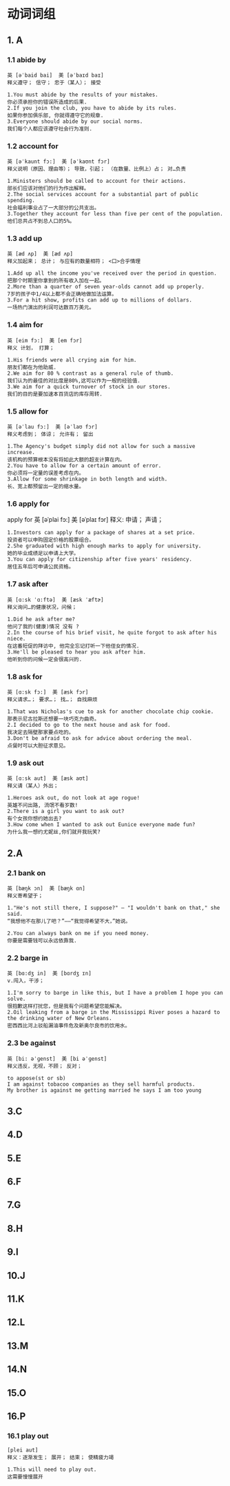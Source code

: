 
# 动词词组 #

## 1. A 

### 1.1 abide by

	英 [əˈbaid bai]  美 [əˈbaɪd baɪ] 
	释义遵守； 信守； 忠于（某人）； 接受

	1.You must abide by the results of your mistakes. 
	你必须承担你的错误所造成的后果.
	2.If you join the club, you have to abide by its rules. 
	如果你参加俱乐部, 你就得遵守它的规章.
	3.Everyone should abide by our social norms. 
	我们每个人都应该遵守社会行为准则.

### 1.2 account for

	英 [əˈkaunt fɔ:]  美 [əˈkaʊnt fɔr] 
	释义说明（原因、理由等）； 导致，引起； （在数量、比例上）占； 对…负责
	
	1.Ministers should be called to account for their actions. 
	部长们应该对他们的行为作出解释。
	2.The social services account for a substantial part of public spending. 
	社会福利事业占了一大部分的公共支出。
	3.Together they account for less than five per cent of the population. 
	他们总共占不到总人口的5%。

### 1.3 add up
	英 [æd ʌp]  美 [æd ʌp] 
	释义加起来； 总计； 与应有的数量相符； <口>合乎情理
	
	1.Add up all the income you've received over the period in question. 
	把那个时期里你拿到的所有收入加在一起。
	2.More than a quarter of seven year-olds cannot add up properly. 
	7岁的孩子中1/4以上都不会正确地做加法运算。
	3.For a hit show, profits can add up to millions of dollars. 
	一场热门演出的利润可达数百万美元。

### 1.4 aim for
	英 [eim fɔ:]  美 [em fɔr] 
	释义 计划， 打算；
	
	1.His friends were all crying aim for him. 
	朋友们都在为他助威.
	2.We aim for 80 % contrast as a general rule of thumb. 
	我们认为的最佳的对比度是80%,这可以作为一般的经验值.
	3.We aim for a quick turnover of stock in our stores. 
	我们的目的是要加速本百货店的库存周转.

### 1.5 allow for 

	英 [əˈlau fɔ:]  美 [əˈlaʊ fɔr] 
	释义考虑到； 体谅； 允许有； 留出

	1.The Agency's budget simply did not allow for such a massive increase. 
	该机构的预算根本没有将如此大额的超支计算在内。
	2.You have to allow for a certain amount of error. 
	你必须将一定量的误差考虑在内。
	3.Allow for some shrinkage in both length and width. 
	长、宽上都预留出一定的缩水量。

### 1.6 apply for

apply for
英 [əˈplai fɔ:]  美 [əˈplaɪ fɔr] 
释义: 申请； 声请；

	1.Investors can apply for a package of shares at a set price. 
	投资者可以申购固定价格的股票组合。
	2.She graduated with high enough marks to apply for university. 
	她的毕业成绩足以申请上大学。
	3.You can apply for citizenship after five years' residency. 
	居住五年后可申请公民资格。

### 1.7 ask after
	英 [ɑ:sk ˈɑ:ftə]  美 [æsk ˈæftɚ] 
	释义询问…的健康状况，问候；

	1.Did he ask after me? 
	他问了我的(健康)情况 没有 ?
	2.In the course of his brief visit, he quite forgot to ask after his niece. 
	在这番短促的拜访中, 他完全忘记打听一下他侄女的情况.
	3.He'll be pleased to hear you ask after him. 
	他听到你的问候一定会很高兴的.


### 1.8 ask for
	英 [ɑ:sk fɔ:]  美 [æsk fɔr] 
	释义请求…； 要求…； 找…； 自找麻烦
	
	1.That was Nicholas's cue to ask for another chocolate chip cookie. 
	那表示尼古拉斯还想要一块巧克力曲奇。
	2.I decided to go to the next house and ask for food. 
	我决定去隔壁那家要点吃的。
	3.Don't be afraid to ask for advice about ordering the meal. 
	点餐时可以大胆征求意见。


### 1.9 ask out
	英 [ɑ:sk aut]  美 [æsk aʊt] 
	释义请（某人）外出；
	
	1.Heroes ask out, do not look at age rogue! 
	英雄不问出路, 流氓不看岁数!
	2.There is a girl you want to ask out? 
	有个女孩你想约她出去?
	3.How come when I wanted to ask out Eunice everyone made fun? 
	为什么我一想约尤妮丝,你们就开我玩笑?

## 2.A
### 2.1 bank on

	英 [bæŋk ɔn]  美 [bæŋk ɑn] 
	释义寄希望于；

	1."He's not still there, I suppose?" — "I wouldn't bank on that," she said. 
	“我想他不在那儿了吧？”——“我觉得希望不大，”她说。
	
	2.You can always bank on me if you need money. 
	你要是需要钱可以永远依靠我.

### 2.2 barge in
	英 [bɑ:dʒ in]  美 [bɑrdʒ ɪn] 
	v.闯入，干涉；
	
	1.I'm sorry to barge in like this, but I have a problem I hope you can solve. 
	很抱歉这样打扰您，但是我有个问题希望您能解决。
	2.Oil leaking from a barge in the Mississippi River poses a hazard to the drinking water of New Orleans. 
	密西西比河上驳船漏油事件危及新奥尔良市的饮用水。


### 2.3 be against
	英 [bi: əˈɡenst]  美 [bi əˈɡenst] 
	释义违反，无视，不顾； 反对；

	to appose(st or sb)
	I am against tobacoo companies as they sell harmful products.
	My brother is against me getting married he says I am too young


## 3.C


## 4.D

## 5.E

## 6.F

## 7.G

## 8.H

## 9.I

## 10.J

## 11.K

## 12.L

## 13.M

## 14.N

## 15.O

## 16.P

### 16.1 play out

	[plei aut] 
	释义：逐渐发生； 展开； 结束； 使精疲力竭

	1.This will need to play out.
	这需要慢慢展开



